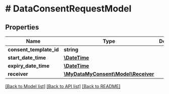 # # DataConsentRequestModel

## Properties

Name | Type | Description | Notes
------------ | ------------- | ------------- | -------------
**consent_template_id** | **string** |  | [optional]
**start_date_time** | [**\DateTime**](\DateTime.md) |  | [optional]
**expiry_date_time** | [**\DateTime**](\DateTime.md) |  | [optional]
**receiver** | [**\MyDataMyConsent\Model\Receiver**](Receiver.md) |  |

[[Back to Model list]](../../README.md#models) [[Back to API list]](../../README.md#endpoints) [[Back to README]](../../README.md)
